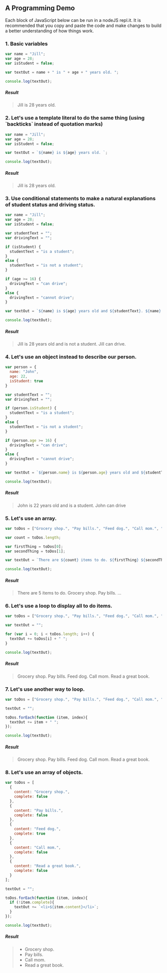 ## A Programming Demo

Each block of JavaScript below can be run in a nodeJS repl.it. It is recommended that you copy and paste the code and make changes to build a better understanding of how things work. 

### 1. Basic variables

```js
var name = "Jill";
var age = 28;
var isStudent = false;

var textOut = name + " is " + age + " years old. ";

console.log(textOut);
```
##### Result
> Jill is 28 years old.


### 2. Let's use a template literal to do the same thing (using \`backticks\` instead of quotation marks)

```js
var name = "Jill";
var age = 28;
var isStudent = false;

var textOut = `${name} is ${age} years old. `;

console.log(textOut);
```
##### Result
> Jill is 28 years old.

### 3. Use conditional statements to make a natural explanations of student status and driving status.

```js
var name = "Jill";
var age = 28;
var isStudent = false;

var studentText = "";
var drivingText = "";

if (isStudent) {
  studentText = "is a student";
}
else {
  studentText = "is not a student";
}

if (age >= 16) {
  drivingText = "can drive";
}
else {
  drivingText = "cannot drive";
}

var textOut = `${name} is ${age} years old and ${studentText}. ${name} ${drivingText}.`;

console.log(textOut);
```

##### Result
> Jill is 28 years old and is not a student. Jill can drive.

### 4. Let's use an object instead to describe our person.

```js
var person = {
  name: "John",
  age: 22,
  isStudent: true
}

var studentText = "";
var drivingText = "";

if (person.isStudent) {
  studentText = "is a student";
}
else {
  studentText = "is not a student";
}

if (person.age >= 16) {
  drivingText = "can drive";
}
else {
  drivingText = "cannot drive";
}

var textOut = `${person.name} is ${person.age} years old and ${studentText}. ${person.name} ${drivingText}`;

console.log(textOut);
```
##### Result
> John is 22 years old and is a student. John can drive

### 5. Let's use an array.

```js
var toDos = ["Grocery shop.", "Pay bills.", "Feed dog.", "Call mom.", "Read a great book."];

var count = toDos.length;

var firstThing = toDos[0];
var secondThing = toDos[1];

var textOut = `There are ${count} items to do. ${firstThing} ${secondThing} ...`;

console.log(textOut);
```

##### Result
> There are 5 items to do. Grocery shop. Pay bills. ...

### 6. Let's use a loop to display all to do items.

```js
var toDos = ["Grocery shop.", "Pay bills.", "Feed dog.", "Call mom.", "Read a great book."];

var textOut = "";

for (var i = 0; i < toDos.length; i++) {
  textOut += toDos[i] + " ";
}

console.log(textOut);
```

##### Result
> Grocery shop. Pay bills. Feed dog. Call mom. Read a great book.

### 7. Let's use another way to loop.

```js
var toDos = ["Grocery shop.", "Pay bills.", "Feed dog.", "Call mom.", "Read a great book."];

textOut = "";

toDos.forEach(function (item, index){
  textOut += item + " ";
});

console.log(textOut);
```

##### Result
> Grocery shop. Pay bills. Feed dog. Call mom. Read a great book.

### 8. Let's use an array of objects.

```js
var toDos = [
  {
    content: "Grocery shop.",
    complete: false
  },
  {
    content: "Pay bills.",
    complete: false
  },
  {
    content: "Feed dog.",
    complete: true
  },
  {
    content: "Call mom.",
    complete: false
  },
  {
    content: "Read a great book.",
    complete: false
  }
];

textOut = "";

toDos.forEach(function (item, index){
  if (!item.complete){
    textOut += `<li>${item.content}</li>`;
  }
});

console.log(textOut);
```

##### Result
> - Grocery shop.
> - Pay bills.
> - Call mom.
> - Read a great book.
